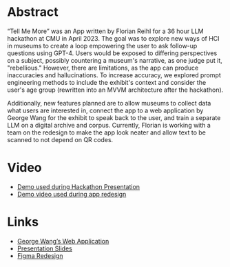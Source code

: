 # Abstract

“Tell Me More” was an App written by Florian Reihl for a 36 hour LLM hackathon at CMU in April 2023. The goal was to explore new ways of  HCI in museums to create a loop empowering the user to ask follow-up questions using GPT-4. Users would be exposed to differing perspectives on a subject, possibly countering a museum's narrative, as one judge put it, "rebellious." However, there are limitations, as the app can produce inaccuracies and hallucinations. To increase accuracy, we explored prompt engineering methods to include the exhibit's context and consider the user's age group (rewritten into an MVVM architecture after the hackathon). 

Additionally, new features planned are to allow museums to collect data what users are interested in, connect the app to a web application by George Wang for the exhibit to speak back to the user, and train a separate LLM on a digital archive and corpus. Currently, Florian is working with a team on the redesign to make the app look neater and allow text to be scanned to not depend on QR codes.

# Video
- [Demo used during Hackathon Presentation](https://youtube.com/shorts/reDhDZS3mqc?si=OoGEmtluyvcnSSpN)
- [Demo video used during app redesign](https://youtu.be/Cos3Drm1VlU?si=FA7-JVn1EbSy9NHy)

# Links
- [George Wang’s Web Application](https://github.com/wqz9822/creative3d-llm.git)
- [Presentation Slides](https://docs.google.com/presentation/d/1bd4sAt-vag0w2NGFgGQxUQAuzI_LhYd_b1bydqjWJB8/edit?usp=sharing)
- [Figma Redesign](https://www.figma.com/file/iL42KPkNvmjUMfggj7NLco/My-Tour%3A-Carnegie-Museum?type=design&node-id=0%3A1&mode=design&t=XRC3ds1mUBJ6CT1C-1)
